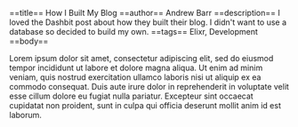 ==title==
 How I Built My Blog
==author==
 Andrew Barr
==description==
 I loved the Dashbit post about how they built their blog. I didn't want to use a database so decided to build my own.
==tags==
 Elixr, Development
==body==

 Lorem ipsum dolor sit amet, consectetur adipiscing elit, sed do eiusmod tempor incididunt ut labore et dolore magna aliqua. Ut enim ad minim veniam, quis nostrud exercitation ullamco laboris nisi ut aliquip ex ea commodo consequat. Duis aute irure dolor in reprehenderit in voluptate velit esse cillum dolore eu fugiat nulla pariatur. Excepteur sint occaecat cupidatat non proident, sunt in culpa qui officia deserunt mollit anim id est laborum.





